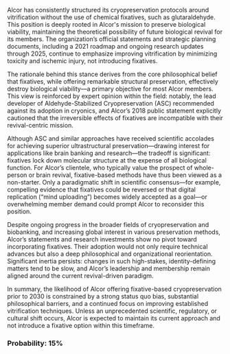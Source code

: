Alcor has consistently structured its cryopreservation protocols around vitrification without the use of chemical fixatives, such as glutaraldehyde. This position is deeply rooted in Alcor's mission to preserve biological viability, maintaining the theoretical possibility of future biological revival for its members. The organization’s official statements and strategic planning documents, including a 2021 roadmap and ongoing research updates through 2025, continue to emphasize improving vitrification by minimizing toxicity and ischemic injury, not introducing fixatives. 

The rationale behind this stance derives from the core philosophical belief that fixatives, while offering remarkable structural preservation, effectively destroy biological viability—a primary objective for most Alcor members. This view is reinforced by expert opinion within the field: notably, the lead developer of Aldehyde-Stabilized Cryopreservation (ASC) recommended against its adoption in cryonics, and Alcor’s 2018 public statement explicitly cautioned that the irreversible effects of fixatives are incompatible with their revival-centric mission. 

Although ASC and similar approaches have received scientific accolades for achieving superior ultrastructural preservation—drawing interest for applications like brain banking and research—the tradeoff is significant: fixatives lock down molecular structure at the expense of all biological function. For Alcor’s clientele, who typically value the prospect of whole-person or brain revival, fixative-based methods have thus been viewed as a non-starter. Only a paradigmatic shift in scientific consensus—for example, compelling evidence that fixatives could be reversed or that digital replication (“mind uploading”) becomes widely accepted as a goal—or overwhelming member demand could prompt Alcor to reconsider this position.

Despite ongoing progress in the broader fields of cryopreservation and biobanking, and increasing global interest in various preservation methods, Alcor’s statements and research investments show no pivot toward incorporating fixatives. Their adoption would not only require technical advances but also a deep philosophical and organizational reorientation. Significant inertia persists: changes in such high-stakes, identity-defining matters tend to be slow, and Alcor’s leadership and membership remain aligned around the current revival-driven paradigm.

In summary, the likelihood of Alcor offering fixative-based cryopreservation prior to 2030 is constrained by a strong status quo bias, substantial philosophical barriers, and a continued focus on improving established vitrification techniques. Unless an unprecedented scientific, regulatory, or cultural shift occurs, Alcor is expected to maintain its current approach and not introduce a fixative option within this timeframe.

### Probability: 15%